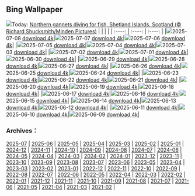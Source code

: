 ## Bing Wallpaper
![](https://www.bing.com/th?id=OHR.ShetlandGannets_EN-US0812287314_UHD.jpg&w=1000)Today: [Northern gannets diving for fish, Shetland Islands, Scotland (© Richard Shucksmith/Minden Pictures)](https://www.bing.com/th?id=OHR.ShetlandGannets_EN-US0812287314_UHD.jpg)
|      |      |      |
| :----: | :----: | :----: |
|![](https://www.bing.com/th?id=OHR.ShetlandGannets_EN-US0812287314_UHD.jpg&pid=hp&w=384&h=216&rs=1&c=4)2025-07-08 [download 4k](https://www.bing.com/th?id=OHR.ShetlandGannets_EN-US0812287314_UHD.jpg)|![](https://www.bing.com/th?id=OHR.MesquiteFlats_EN-US0638943216_UHD.jpg&pid=hp&w=384&h=216&rs=1&c=4)2025-07-07 [download 4k](https://www.bing.com/th?id=OHR.MesquiteFlats_EN-US0638943216_UHD.jpg)|![](https://www.bing.com/th?id=OHR.TourCyclists_EN-US0589835009_UHD.jpg&pid=hp&w=384&h=216&rs=1&c=4)2025-07-06 [download 4k](https://www.bing.com/th?id=OHR.TourCyclists_EN-US0589835009_UHD.jpg)|
|![](https://www.bing.com/th?id=OHR.SeattleFireworks_EN-US0523563675_UHD.jpg&pid=hp&w=384&h=216&rs=1&c=4)2025-07-05 [download 4k](https://www.bing.com/th?id=OHR.SeattleFireworks_EN-US0523563675_UHD.jpg)|![](https://www.bing.com/th?id=OHR.RainbowRiver_EN-US0442967532_UHD.jpg&pid=hp&w=384&h=216&rs=1&c=4)2025-07-04 [download 4k](https://www.bing.com/th?id=OHR.RainbowRiver_EN-US0442967532_UHD.jpg)|![](https://www.bing.com/th?id=OHR.MaroonClownfish_EN-US0391262783_UHD.jpg&pid=hp&w=384&h=216&rs=1&c=4)2025-07-03 [download 4k](https://www.bing.com/th?id=OHR.MaroonClownfish_EN-US0391262783_UHD.jpg)|
|![](https://www.bing.com/th?id=OHR.CanadaDayFogo_EN-US0231478181_UHD.jpg&pid=hp&w=384&h=216&rs=1&c=4)2025-07-02 [download 4k](https://www.bing.com/th?id=OHR.CanadaDayFogo_EN-US0231478181_UHD.jpg)|![](https://www.bing.com/th?id=OHR.WolfeCrater_EN-US2390330059_UHD.jpg&pid=hp&w=384&h=216&rs=1&c=4)2025-07-01 [download 4k](https://www.bing.com/th?id=OHR.WolfeCrater_EN-US2390330059_UHD.jpg)|![](https://www.bing.com/th?id=OHR.BandaIsland_EN-US9494080788_UHD.jpg&pid=hp&w=384&h=216&rs=1&c=4)2025-06-30 [download 4k](https://www.bing.com/th?id=OHR.BandaIsland_EN-US9494080788_UHD.jpg)|
|![](https://www.bing.com/th?id=OHR.PrideParade_EN-US9405333794_UHD.jpg&pid=hp&w=384&h=216&rs=1&c=4)2025-06-29 [download 4k](https://www.bing.com/th?id=OHR.PrideParade_EN-US9405333794_UHD.jpg)|![](https://www.bing.com/th?id=OHR.SplendidFrog_EN-US9346105347_UHD.jpg&pid=hp&w=384&h=216&rs=1&c=4)2025-06-28 [download 4k](https://www.bing.com/th?id=OHR.SplendidFrog_EN-US9346105347_UHD.jpg)|![](https://www.bing.com/th?id=OHR.HorseheadRock_EN-US2494437641_UHD.jpg&pid=hp&w=384&h=216&rs=1&c=4)2025-06-27 [download 4k](https://www.bing.com/th?id=OHR.HorseheadRock_EN-US2494437641_UHD.jpg)|
|![](https://www.bing.com/th?id=OHR.GlastonburyScenic_EN-US2433998806_UHD.jpg&pid=hp&w=384&h=216&rs=1&c=4)2025-06-26 [download 4k](https://www.bing.com/th?id=OHR.GlastonburyScenic_EN-US2433998806_UHD.jpg)|![](https://www.bing.com/th?id=OHR.DelicateArch_EN-US2369284902_UHD.jpg&pid=hp&w=384&h=216&rs=1&c=4)2025-06-25 [download 4k](https://www.bing.com/th?id=OHR.DelicateArch_EN-US2369284902_UHD.jpg)|![](https://www.bing.com/th?id=OHR.DresdenElbe_EN-US2259441179_UHD.jpg&pid=hp&w=384&h=216&rs=1&c=4)2025-06-24 [download 4k](https://www.bing.com/th?id=OHR.DresdenElbe_EN-US2259441179_UHD.jpg)|
|![](https://www.bing.com/th?id=OHR.AmazonEcuador_EN-US2195278379_UHD.jpg&pid=hp&w=384&h=216&rs=1&c=4)2025-06-23 [download 4k](https://www.bing.com/th?id=OHR.AmazonEcuador_EN-US2195278379_UHD.jpg)|![](https://www.bing.com/th?id=OHR.SerengetiGiraffe_EN-US2127484447_UHD.jpg&pid=hp&w=384&h=216&rs=1&c=4)2025-06-22 [download 4k](https://www.bing.com/th?id=OHR.SerengetiGiraffe_EN-US2127484447_UHD.jpg)|![](https://www.bing.com/th?id=OHR.IcelandSolstice_EN-US2057542769_UHD.jpg&pid=hp&w=384&h=216&rs=1&c=4)2025-06-21 [download 4k](https://www.bing.com/th?id=OHR.IcelandSolstice_EN-US2057542769_UHD.jpg)|
|![](https://www.bing.com/th?id=OHR.TexasCapitol_EN-US1992205396_UHD.jpg&pid=hp&w=384&h=216&rs=1&c=4)2025-06-20 [download 4k](https://www.bing.com/th?id=OHR.TexasCapitol_EN-US1992205396_UHD.jpg)|![](https://www.bing.com/th?id=OHR.AsianSwallowtail_EN-US1924189362_UHD.jpg&pid=hp&w=384&h=216&rs=1&c=4)2025-06-19 [download 4k](https://www.bing.com/th?id=OHR.AsianSwallowtail_EN-US1924189362_UHD.jpg)|![](https://www.bing.com/th?id=OHR.CumberlandOaks_EN-US1850139942_UHD.jpg&pid=hp&w=384&h=216&rs=1&c=4)2025-06-18 [download 4k](https://www.bing.com/th?id=OHR.CumberlandOaks_EN-US1850139942_UHD.jpg)|
|![](https://www.bing.com/th?id=OHR.SeaTurtleBrazil_EN-US1789042400_UHD.jpg&pid=hp&w=384&h=216&rs=1&c=4)2025-06-17 [download 4k](https://www.bing.com/th?id=OHR.SeaTurtleBrazil_EN-US1789042400_UHD.jpg)|![](https://www.bing.com/th?id=OHR.RheaDad_EN-US1643943847_UHD.jpg&pid=hp&w=384&h=216&rs=1&c=4)2025-06-16 [download 4k](https://www.bing.com/th?id=OHR.RheaDad_EN-US1643943847_UHD.jpg)|![](https://www.bing.com/th?id=OHR.FlagCapitolDC_EN-US1553861171_UHD.jpg&pid=hp&w=384&h=216&rs=1&c=4)2025-06-15 [download 4k](https://www.bing.com/th?id=OHR.FlagCapitolDC_EN-US1553861171_UHD.jpg)|
|![](https://www.bing.com/th?id=OHR.SanMiguelAzores_EN-US2785372768_UHD.jpg&pid=hp&w=384&h=216&rs=1&c=4)2025-06-14 [download 4k](https://www.bing.com/th?id=OHR.SanMiguelAzores_EN-US2785372768_UHD.jpg)|![](https://www.bing.com/th?id=OHR.BigBendChisos_EN-US9433220487_UHD.jpg&pid=hp&w=384&h=216&rs=1&c=4)2025-06-13 [download 4k](https://www.bing.com/th?id=OHR.BigBendChisos_EN-US9433220487_UHD.jpg)|![](https://www.bing.com/th?id=OHR.FlamingosNamibia_EN-US9397449472_UHD.jpg&pid=hp&w=384&h=216&rs=1&c=4)2025-06-12 [download 4k](https://www.bing.com/th?id=OHR.FlamingosNamibia_EN-US9397449472_UHD.jpg)|
|![](https://www.bing.com/th?id=OHR.AerialEverglades_EN-US9045585896_UHD.jpg&pid=hp&w=384&h=216&rs=1&c=4)2025-06-11 [download 4k](https://www.bing.com/th?id=OHR.AerialEverglades_EN-US9045585896_UHD.jpg)|![](https://www.bing.com/th?id=OHR.DubrovnikTwilight_EN-US9005720216_UHD.jpg&pid=hp&w=384&h=216&rs=1&c=4)2025-06-10 [download 4k](https://www.bing.com/th?id=OHR.DubrovnikTwilight_EN-US9005720216_UHD.jpg)|![](https://www.bing.com/th?id=OHR.StellarSeaLions_EN-US8941740506_UHD.jpg&pid=hp&w=384&h=216&rs=1&c=4)2025-06-09 [download 4k](https://www.bing.com/th?id=OHR.StellarSeaLions_EN-US8941740506_UHD.jpg)|

### Archives：
[2025-07](https://github.com/8838/bing-wallpaper/tree/main/picture/2025-07/) | [2025-06](https://github.com/8838/bing-wallpaper/tree/main/picture/2025-06/) | [2025-05](https://github.com/8838/bing-wallpaper/tree/main/picture/2025-05/) | [2025-04](https://github.com/8838/bing-wallpaper/tree/main/picture/2025-04/) | [2025-03](https://github.com/8838/bing-wallpaper/tree/main/picture/2025-03/) | [2025-02](https://github.com/8838/bing-wallpaper/tree/main/picture/2025-02/) | [2025-01](https://github.com/8838/bing-wallpaper/tree/main/picture/2025-01/) | [2024-12](https://github.com/8838/bing-wallpaper/tree/main/picture/2024-12/) | 
[2024-11](https://github.com/8838/bing-wallpaper/tree/main/picture/2024-11/) | [2024-10](https://github.com/8838/bing-wallpaper/tree/main/picture/2024-10/) | [2024-09](https://github.com/8838/bing-wallpaper/tree/main/picture/2024-09/) | [2024-08](https://github.com/8838/bing-wallpaper/tree/main/picture/2024-08/) | [2024-07](https://github.com/8838/bing-wallpaper/tree/main/picture/2024-07/) | [2024-06](https://github.com/8838/bing-wallpaper/tree/main/picture/2024-06/) | [2024-05](https://github.com/8838/bing-wallpaper/tree/main/picture/2024-05/) | [2024-04](https://github.com/8838/bing-wallpaper/tree/main/picture/2024-04/) | 
[2024-03](https://github.com/8838/bing-wallpaper/tree/main/picture/2024-03/) | [2024-02](https://github.com/8838/bing-wallpaper/tree/main/picture/2024-02/) | [2024-01](https://github.com/8838/bing-wallpaper/tree/main/picture/2024-01/) | [2023-12](https://github.com/8838/bing-wallpaper/tree/main/picture/2023-12/) | [2023-11](https://github.com/8838/bing-wallpaper/tree/main/picture/2023-11/) | [2023-10](https://github.com/8838/bing-wallpaper/tree/main/picture/2023-10/) | [2023-09](https://github.com/8838/bing-wallpaper/tree/main/picture/2023-09/) | [2023-08](https://github.com/8838/bing-wallpaper/tree/main/picture/2023-08/) | 
[2023-07](https://github.com/8838/bing-wallpaper/tree/main/picture/2023-07/) | [2023-06](https://github.com/8838/bing-wallpaper/tree/main/picture/2023-06/) | [2023-05](https://github.com/8838/bing-wallpaper/tree/main/picture/2023-05/) | [2023-04](https://github.com/8838/bing-wallpaper/tree/main/picture/2023-04/) | [2023-03](https://github.com/8838/bing-wallpaper/tree/main/picture/2023-03/) | [2023-02](https://github.com/8838/bing-wallpaper/tree/main/picture/2023-02/) | [2023-01](https://github.com/8838/bing-wallpaper/tree/main/picture/2023-01/) | [2022-12](https://github.com/8838/bing-wallpaper/tree/main/picture/2022-12/) | 
[2022-11](https://github.com/8838/bing-wallpaper/tree/main/picture/2022-11/) | [2022-10](https://github.com/8838/bing-wallpaper/tree/main/picture/2022-10/) | [2022-09](https://github.com/8838/bing-wallpaper/tree/main/picture/2022-09/) | [2022-08](https://github.com/8838/bing-wallpaper/tree/main/picture/2022-08/) | [2022-07](https://github.com/8838/bing-wallpaper/tree/main/picture/2022-07/) | [2022-06](https://github.com/8838/bing-wallpaper/tree/main/picture/2022-06/) | [2022-05](https://github.com/8838/bing-wallpaper/tree/main/picture/2022-05/) | [2022-04](https://github.com/8838/bing-wallpaper/tree/main/picture/2022-04/) | 
[2022-03](https://github.com/8838/bing-wallpaper/tree/main/picture/2022-03/) | [2022-02](https://github.com/8838/bing-wallpaper/tree/main/picture/2022-02/) | [2022-01](https://github.com/8838/bing-wallpaper/tree/main/picture/2022-01/) | [2021-12](https://github.com/8838/bing-wallpaper/tree/main/picture/2021-12/) | [2021-11](https://github.com/8838/bing-wallpaper/tree/main/picture/2021-11/) | [2021-10](https://github.com/8838/bing-wallpaper/tree/main/picture/2021-10/) | [2021-09](https://github.com/8838/bing-wallpaper/tree/main/picture/2021-09/) | [2021-08](https://github.com/8838/bing-wallpaper/tree/main/picture/2021-08/) | 
[2021-07](https://github.com/8838/bing-wallpaper/tree/main/picture/2021-07/) | [2021-06](https://github.com/8838/bing-wallpaper/tree/main/picture/2021-06/) | [2021-05](https://github.com/8838/bing-wallpaper/tree/main/picture/2021-05/) | [2021-04](https://github.com/8838/bing-wallpaper/tree/main/picture/2021-04/) | [2021-03](https://github.com/8838/bing-wallpaper/tree/main/picture/2021-03/) | [2021-02](https://github.com/8838/bing-wallpaper/tree/main/picture/2021-02/) | 